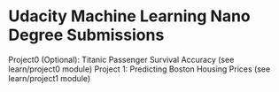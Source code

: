 # Udacity Machine Learning Nano Degree Submissions
Project0 (Optional): Titanic Passenger Survival Accuracy (see learn/project0 module)
Project 1: Predicting Boston Housing Prices (see learn/project1 module)


